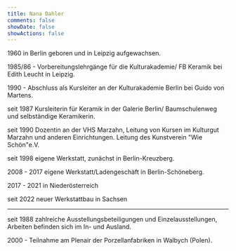 ```yaml
---
title: Nana Dahler
comments: false
showDate: false
showActions: false
---
```


1960 in Berlin geboren und in Leipzig aufgewachsen.

1985/86 - Vorbereitungslehrgänge für die Kulturakademie/ FB Keramik bei Edith Leucht in Leipzig.

1990 - Abschluss als Kursleiter an der Kulturakademie Berlin bei Guido von Martens.

seit 1987 Kursleiterin für Keramik in der Galerie Berlin/ Baumschulenweg und selbständige Keramikerin.

seit 1990 Dozentin an der VHS Marzahn, Leitung von Kursen im Kulturgut Marzahn und anderen Einrichtungen.
Leitung des Kunstverein "Wie Schön"e.V.

seit 1998 eigene Werkstatt, zunächst in Berlin-Kreuzberg.

2008 - 2017 eigene Werkstatt/Ladengeschäft in Berlin-Schöneberg.

2017 - 2021 in Niederösterreich

seit 2022 neuer Werkstattbau in Sachsen

----

seit 1988 zahlreiche Ausstellungsbeteiligungen und Einzelausstellungen, Arbeiten befinden sich im In- und Ausland.

2000 - Teilnahme am Plenair der Porzellanfabriken in Walbych (Polen).
